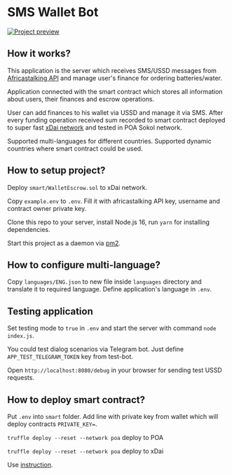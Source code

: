 # SMS Wallet Bot

[![Project preview](https://img.youtube.com/vi/WpLx_6xfDeY/0.jpg)](https://youtu.be/WpLx_6xfDeY)

## How it works?

This application is the server which receives SMS/USSD messages
from [Africastalking API](https://developers.africastalking.com/) and manage user's finance for ordering
batteries/water.

Application connected with the smart contract which stores all information about users, their finances and escrow
operations.

User can add finances to his wallet via USSD and manage it via SMS. After every funding operation received sum recorded
to smart contract deployed to super fast [xDai network](https://www.xdaichain.com/) and tested in POA Sokol network.

Supported multi-languages for different countries. Supported dynamic countries where smart contract could be used. 

## How to setup project?

Deploy `smart/WalletEscrow.sol` to xDai network.

Copy `example.env` to `.env`. Fill it with africastalking API key, username and contract owner private key.

Clone this repo to your server, install Node.js 16, run `yarn` for installing dependencies.

Start this project as a daemon via [pm2](https://pm2.keymetrics.io/).

## How to configure multi-language?

Copy `languages/ENG.json` to new file inside `languages` directory and translate it to required language. Define
application's language in `.env`.

## Testing application

Set testing mode to `true` in `.env` and start the server with command `node index.js`. 

You could test dialog scenarios via Telegram bot. Just define `APP_TEST_TELEGRAM_TOKEN` key from test-bot.

Open `http://localhost:8080/debug` in your browser for sending test USSD requests.

## How to deploy smart contract?

Put `.env` into `smart` folder. Add line with private key from wallet which will deploy contracts `PRIVATE_KEY=`.

`truffle deploy --reset --network poa` deploy to POA

`truffle deploy --reset --network poa` deploy to xDai

Use [instruction](https://www.xdaichain.com/for-developers/developer-resources/smart-contract-deployment).
